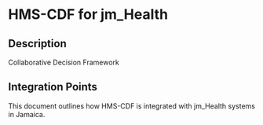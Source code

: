 # HMS-CDF for jm_Health

## Description

Collaborative Decision Framework

## Integration Points

This document outlines how HMS-CDF is integrated with jm_Health systems in Jamaica.
